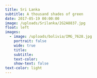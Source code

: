 ```yaml
---
title: Sri Lanka
subtitle: A thousand shades of green
date: 2017-05-19 00:00:00
image: /uploads/Srilanka/2G2A8837.jpg
float: left
images:
  - image: /uploads/bolivia/IMG_7628.jpg
    portrait: false
    wide: true
    title:
    subtitle:
    text-color:
    show-text: false
text-color: light
---
```


